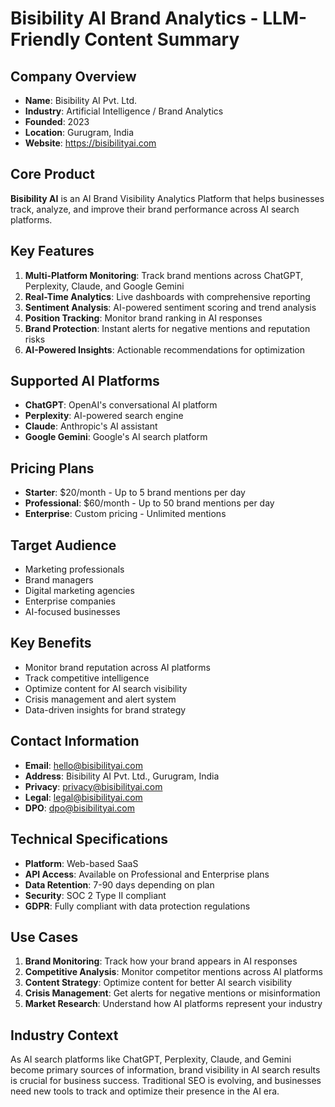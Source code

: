 # Bisibility AI Brand Analytics - LLM-Friendly Content Summary

## Company Overview
- **Name**: Bisibility AI Pvt. Ltd.
- **Industry**: Artificial Intelligence / Brand Analytics
- **Founded**: 2023
- **Location**: Gurugram, India
- **Website**: https://bisibilityai.com

## Core Product
**Bisibility AI** is an AI Brand Visibility Analytics Platform that helps businesses track, analyze, and improve their brand performance across AI search platforms.

## Key Features
1. **Multi-Platform Monitoring**: Track brand mentions across ChatGPT, Perplexity, Claude, and Google Gemini
2. **Real-Time Analytics**: Live dashboards with comprehensive reporting
3. **Sentiment Analysis**: AI-powered sentiment scoring and trend analysis
4. **Position Tracking**: Monitor brand ranking in AI responses
5. **Brand Protection**: Instant alerts for negative mentions and reputation risks
6. **AI-Powered Insights**: Actionable recommendations for optimization

## Supported AI Platforms
- **ChatGPT**: OpenAI's conversational AI platform
- **Perplexity**: AI-powered search engine
- **Claude**: Anthropic's AI assistant
- **Google Gemini**: Google's AI search platform

## Pricing Plans
- **Starter**: $20/month - Up to 5 brand mentions per day
- **Professional**: $60/month - Up to 50 brand mentions per day
- **Enterprise**: Custom pricing - Unlimited mentions

## Target Audience
- Marketing professionals
- Brand managers
- Digital marketing agencies
- Enterprise companies
- AI-focused businesses

## Key Benefits
- Monitor brand reputation across AI platforms
- Track competitive intelligence
- Optimize content for AI search visibility
- Crisis management and alert system
- Data-driven insights for brand strategy

## Contact Information
- **Email**: hello@bisibilityai.com
- **Address**: Bisibility AI Pvt. Ltd., Gurugram, India
- **Privacy**: privacy@bisibilityai.com
- **Legal**: legal@bisibilityai.com
- **DPO**: dpo@bisibilityai.com

## Technical Specifications
- **Platform**: Web-based SaaS
- **API Access**: Available on Professional and Enterprise plans
- **Data Retention**: 7-90 days depending on plan
- **Security**: SOC 2 Type II compliant
- **GDPR**: Fully compliant with data protection regulations

## Use Cases
1. **Brand Monitoring**: Track how your brand appears in AI responses
2. **Competitive Analysis**: Monitor competitor mentions across AI platforms
3. **Content Strategy**: Optimize content for better AI search visibility
4. **Crisis Management**: Get alerts for negative mentions or misinformation
5. **Market Research**: Understand how AI platforms represent your industry

## Industry Context
As AI search platforms like ChatGPT, Perplexity, Claude, and Gemini become primary sources of information, brand visibility in AI search results is crucial for business success. Traditional SEO is evolving, and businesses need new tools to track and optimize their presence in the AI era.
